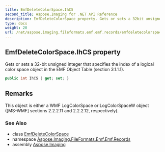 ```yaml
---
title: EmfDeleteColorSpace.IhCS
second_title: Aspose.Imaging for .NET API Reference
description: EmfDeleteColorSpace property. Gets or sets a 32bit unsigned integer that specifies the index of a logical color space object in the EMF Object Table section 3.1.1.1
type: docs
weight: 20
url: /net/aspose.imaging.fileformats.emf.emf.records/emfdeletecolorspace/ihcs/
---
```

## EmfDeleteColorSpace.IhCS property

Gets or sets a 32-bit unsigned integer that specifies the index of a logical color space object in the EMF Object Table (section 3.1.1.1).

```csharp
public int IhCS { get; set; }
```

## Remarks

This object is either a WMF LogColorSpace or LogColorSpaceW object ([MS-WMF] sections 2.2.2.11 and 2.2.2.12, respectively).

### See Also

* class [EmfDeleteColorSpace](../)
* namespace [Aspose.Imaging.FileFormats.Emf.Emf.Records](../../emfdeletecolorspace/)
* assembly [Aspose.Imaging](../../../)



